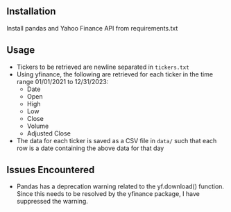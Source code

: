 ## Installation

Install pandas and Yahoo Finance API from requirements.txt

## Usage

- Tickers to be retrieved are newline separated in `tickers.txt`
- Using yfinance, the following are retrieved for each ticker in the time range 01/01/2021 to 12/31/2023:
  - Date
  - Open
  - High
  - Low
  - Close
  - Volume
  - Adjusted Close
- The data for each ticker is saved as a CSV file in `data/` such that each row is a date containing the above data for that day

## Issues Encountered

- Pandas has a deprecation warning related to the yf.download() function. Since this needs to be resolved by the yfinance package, I have suppressed the warning.
